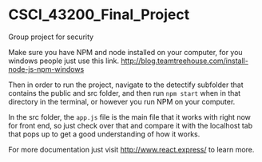 # CSCI_43200_Final_Project
Group project for security

Make sure you have NPM and node installed on your computer, for you
windows people just use this link. http://blog.teamtreehouse.com/install-node-js-npm-windows

Then in order to run the project, navigate to the detectify subfolder that contains
the public and src folder, and then run `npm start` when in that directory in the terminal,
or however you run NPM on your computer.

In the src folder, the `app.js` file is the main file that it works with right now for front
end, so just check over that and compare it with the localhost tab that pops up to get a good
understanding of how it works.

For more documentation just visit http://www.react.express/ to learn more.
